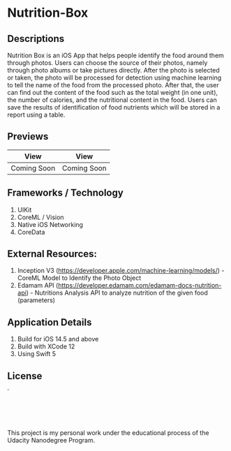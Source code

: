 # Nutrition-Box

## Descriptions
Nutrition Box is an iOS App that helps people identify the food around them through photos. 
Users can choose the source of their photos, namely through photo albums or take pictures directly. 
After the photo is selected or taken, the photo will be processed for detection using machine learning to tell the name of the food from the processed photo. 
After that, the user can find out the content of the food such as the total weight (in one unit), the number of calories, and the nutritional content in the food. 
Users can save the results of identification of food nutrients which will be stored in a report using a table.

## Previews

| View        | View          |
| :-------------: |:-------------:|
| Coming Soon    | Coming Soon |

## Frameworks / Technology

1. UIKit
2. CoreML / Vision
3. Native iOS Networking
4. CoreData

## External Resources:

1. Inception V3 (https://developer.apple.com/machine-learning/models/) - CoreML Model to Identify the Photo Object
2. Edamam API (https://developer.edamam.com/edamam-docs-nutrition-api) - Nutritions Analysis API to analyze nutrition of the given food (parameters)

## Application Details

1. Build for iOS 14.5 and above
2. Build with XCode 12
3. Using Swift 5


## License

<img src="https://user-images.githubusercontent.com/63455298/132976910-f942a02e-2b05-4bc8-b783-af005d6dd251.png" width= "2%"/> 

This project is my personal work under the educational process of the Udacity Nanodegree Program. 
